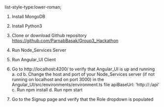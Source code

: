 list-style-type:lower-roman;

1. Install MongoDB
  

2. Install Python3
    

3. Clone or download Github repository https://github.com/ParnabBasak/Group3_Hackathon

4. Run Node_Services Server
   
5. Run Angular_UI Client
   
6. Go to http://localhost:4200/ to verify that Angular_UI is up and running
  a. cd <Path to your local Angular_UI folder>
  b. Change the host and port of your Node_Services server (if not running on localhost and on port 3000) in the Angular_UI/src/environments/environment.ts file 
   apiBaseUrl: 'http://<your host>:<your port>/api' 
  c. Run npm install
  d. Run npm start 

7. Go to the Signup page and verify that the Role dropdown is populated
           
          

